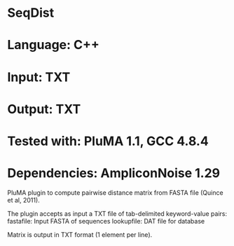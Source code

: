 # SeqDist
# Language: C++
# Input: TXT
# Output: TXT
# Tested with: PluMA 1.1, GCC 4.8.4
# Dependencies: AmpliconNoise 1.29

PluMA plugin to compute pairwise distance matrix from FASTA file (Quince et al, 2011).

The plugin accepts as input a TXT file of tab-delimited keyword-value pairs:
fastafile: Input FASTA of sequences
lookupfile: DAT file for database

Matrix is output in TXT format (1 element per line).

